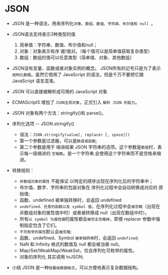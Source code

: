 # JSON
* JSON 是一种语法，用来序列化`对象、数组、数值、字符串、布尔值和 null `。

* JSON语法支持表示3种类型的值
    1. 简单值：字符串、数值、布尔值和null；
    2. 对象：对象表示有序 键/值对。（每个值可以是简单值获取复杂类型）
    3. 数组：数组的值可以任意类型（简单值、对象、其他数组）

* JSON没有变量、函数或者对象实例的概念。 JSON所有的记号只是为了表示 `结构化数据`。虽然它借用了
JavaScript 的语法，但是千万不要把它跟 JavaScript 语言混淆。



* JSON 可以直接被解析成可用的 JavaScript 对象
* ECMAScript5 增加了 `JSON全局对象`，正式引入 `解析 JSON 的能力`。
* JSON 对象有两个方法：stringify()和 parse()。
* 序列化选项 -- JSON.stringify()
   * 语法：`JSON.stringify(value[, replacer [, space]])`
   * 第一个参数是过滤器，可以是`数组或函数`;
   * 第二个参数是用于 缩进结果 JSON 字符串的选项。这个参数是`数值`时，表示每一级缩进的
`空格数`。是一个字符串,会使用这个字符串而不是空格来缩进。

* 转换规则：
   * `非数组对象的属性` 不能保证 以特定的顺序出现在序列化后的字符串中；
   * 布尔值、数字、字符串的包装对象在 序列化过程中会自动转换成对应的 原始值;
   * 函数、undefined 被单独转换时，会返回 undefined
   * `undefined、任意的函数以及 symbol 值`，在序列化过程中会`被忽略`（出现在非数组对象的属性值中时）或者被转换成 null（出现在数组中时）。
   * 所有`以 symbol 为属性键`的属性都会`被完全忽略掉`，即便 replacer 参数中强制指定包含了它们。
   * `不可枚举的属性`默认会`被忽略`;
   * 函数、undefined、Symbol `被单独转换`时，会返回 `undefined`;
   * NaN 和 Infinity 格式的数值及 null 都会被当做 null。
   * Map/Set/WeakMap/WeakSet，仅会序列化可枚举的属性。
   * 对象的序列化 其实调用 toJSON;

* 小结
JSON 是一种`轻量级数据格式`，可以方便地表示复杂数据结构。
   
   
 

